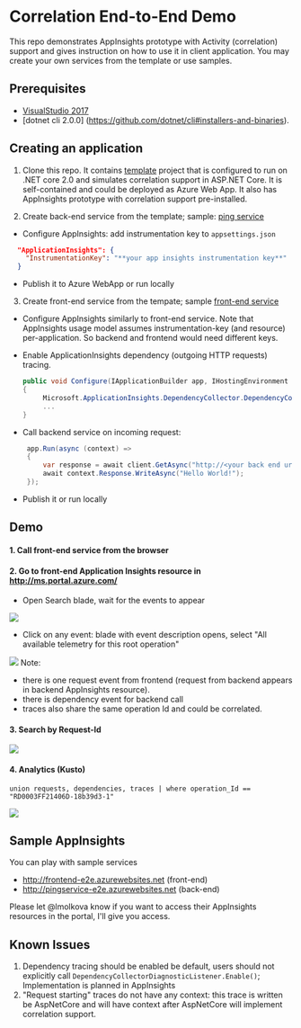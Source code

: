 # Correlation End-to-End Demo
This repo demonstrates AppInsights prototype with Activity (correlation) support and gives instruction on how to use it in client application.
You may create your own services from the template or use samples. 

## Prerequisites
* [VisualStudio 2017](https://www.visualstudio.com/downloads/)
* [dotnet cli 2.0.0] (https://github.com/dotnet/cli#installers-and-binaries).

## Creating an application
1. Clone this repo. It contains [template](https://github.com/lmolkova/correlation_e2e/tree/master/template) project that is configured to run on .NET core 2.0 and simulates correlation support in ASP.NET Core. It is self-contained and could be deployed as Azure Web App. It also has AppInsights prototype with correlation support pre-installed.

2. Create back-end service from the template; sample: [ping service](https://github.com/lmolkova/correlation_e2e/tree/master/sample/PingService)
  * Configure AppInsights: add instrumentation key to `appsettings.json`
  ```json
    "ApplicationInsights": {
      "InstrumentationKey": "**your app insights instrumentation key**"
    }
  ```
  * Publish it to Azure WebApp or run locally

3. Create front-end service from the tempate; sample [front-end service](https://github.com/lmolkova/correlation_e2e/tree/master/sample/FrontEnd)
  * Configure AppInsights similarly to front-end service. Note that AppInsights usage model assumes instrumentation-key (and resource) per-application. So backend and frontend would need different keys.
  * Enable ApplicationInsights dependency (outgoing HTTP requests) tracing. 
  
    ```C#
    public void Configure(IApplicationBuilder app, IHostingEnvironment env, ILoggerFactory loggerFactory)
    {
         Microsoft.ApplicationInsights.DependencyCollector.DependencyCollectorDiagnosticListener.Enable();
         ...
    }
    ```
    
 * Call backend service on incoming request:
 
   ```C#
    app.Run(async (context) =>
    {
        var response = await client.GetAsync("http://<your back end url>/");
        await context.Response.WriteAsync("Hello World!");
    });
   ```
   
 * Publish it or run locally
 
## Demo

#### 1. Call front-end service from the browser

#### 2. Go to front-end Application Insights resource in http://ms.portal.azure.com/
  * Open Search blade, wait for the events to appear
  
![](https://cloud.githubusercontent.com/assets/2347409/23688963/785a965c-036c-11e7-906b-270042f3940b.PNG)

  * Click on any event: blade with event description opens, select "All available telemetry for this root operation"
   
![](https://cloud.githubusercontent.com/assets/2347409/23688967/787609dc-036c-11e7-867a-d97b00159fd3.PNG)
Note:
  * there is one request event from frontend (request from backend appears in backend AppInsights resource). 
  * there is dependency event for backend call
  * traces also share the same operation Id and could be correlated.

#### 3. Search by Request-Id

![](https://cloud.githubusercontent.com/assets/2347409/23688965/78623aec-036c-11e7-8d85-29cc8124af86.PNG)

#### 4. Analytics (Kusto)
```
union requests, dependencies, traces | where operation_Id == "RD0003FF21406D-18b39d3-1"

```
![](https://cloud.githubusercontent.com/assets/2347409/23688966/786f2eaa-036c-11e7-8703-568d2f02dafb.PNG)

## Sample AppInsights
You can play with sample services
- http://frontend-e2e.azurewebsites.net (front-end)
- http://pingservice-e2e.azurewebsites.net (back-end)

Please let @lmolkova know if you want to access their AppInsights resources in the portal, I'll give you access.

## Known Issues
1. Dependency tracing should be enabled be default, users should not explicitly call `DependencyCollectorDiagnosticListener.Enable()`; Implementation is planned in AppInsights
2. "Request starting" traces do not have any context: this trace is written be AspNetCore and will have context after AspNetCore will implement correlation support.
